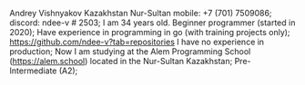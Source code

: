 Andrey Vishnyakov
Kazakhstan Nur-Sultan mobile: +7 (701) 7509086; discord: ndee-v # 2503;
I am 34 years old. Beginner programmer (started in 2020);
Have experience in programming in go (with training projects only);
https://github.com/ndee-v?tab=repositories
I have no experience in production;
Now I am studying at the Alem Programming School (https://alem.school) located in the Nur-Sultan Kazakhstan;
Pre-Intermediate (A2);
